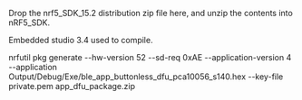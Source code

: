 Drop the nrf5_SDK_15.2 distribution zip file here, and unzip the contents into nRF5_SDK.

Embedded studio 3.4 used to compile.

nrfutil pkg generate --hw-version 52 --sd-req 0xAE --application-version 4 --application Output/Debug/Exe/ble_app_buttonless_dfu_pca10056_s140.hex --key-file private.pem app_dfu_package.zip
